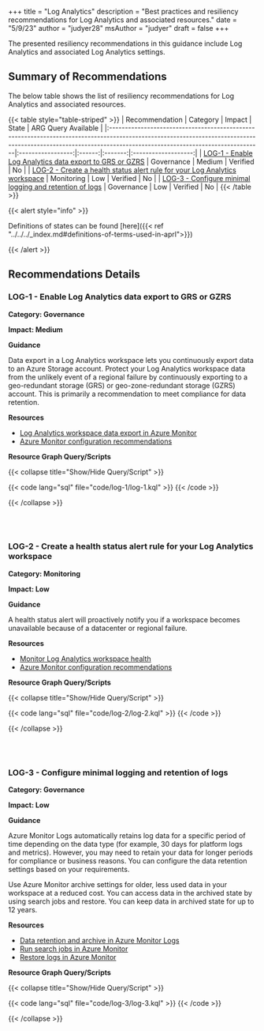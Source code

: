 +++
title = "Log Analytics"
description = "Best practices and resiliency recommendations for Log Analytics and associated resources."
date = "5/9/23"
author = "judyer28"
msAuthor = "judyer"
draft = false
+++

The presented resiliency recommendations in this guidance include Log Analytics and associated Log Analytics settings.

## Summary of Recommendations

The below table shows the list of resiliency recommendations for Log Analytics and associated resources.

{{< table style="table-striped" >}}
| Recommendation                                                                                                                                                                                              |     Category      | Impact |  State  | ARG Query Available |
|:------------------------------------------------------------------------------------------------------------------------------------------------------------------------------------------------------------|:-----------------:|:------:|:-------:|:-------------------:|
| [LOG-1 - Enable Log Analytics data export to GRS or GZRS](#log-1---enable-log-analytics-data-export-to-grs-or-gzrs)                                                                                         | Governance | Medium | Verified |         No          |
| [LOG-2 - Create a health status alert rule for your Log Analytics workspace](#log-2---create-a-health-status-alert-rule-for-your-log-analytics-workspace)                                                   |    Monitoring     |  Low   | Verified |         No          |
| [LOG-3 - Configure minimal logging and retention of logs](#log-3---configure-minimal-logging-and-retention-of-logs)                                                                                         |    Governance     |  Low   | Verified |         No          |
{{< /table >}}

{{< alert style="info" >}}

Definitions of states can be found [here]({{< ref "../../../_index.md#definitions-of-terms-used-in-aprl">}})

{{< /alert >}}

## Recommendations Details

### LOG-1 - Enable Log Analytics data export to GRS or GZRS

**Category: Governance**

**Impact: Medium**

**Guidance**

Data export in a Log Analytics workspace lets you continuously export data to an Azure Storage account.  Protect your Log Analytics workspace data from the unlikely event of a regional failure by continuously exporting to a geo-redundant storage (GRS) or geo-zone-redundant storage (GZRS) account.  This is primarily a recommendation to meet compliance for data retention.

**Resources**

- [Log Analytics workspace data export in Azure Monitor](https://learn.microsoft.com/azure/azure-monitor/logs/logs-data-export)
- [Azure Monitor configuration recommendations](https://learn.microsoft.com/azure/azure-monitor/best-practices-logs#configuration-recommendations)

**Resource Graph Query/Scripts**

{{< collapse title="Show/Hide Query/Script" >}}

{{< code lang="sql" file="code/log-1/log-1.kql" >}} {{< /code >}}

{{< /collapse >}}

<br><br>

### LOG-2 - Create a health status alert rule for your Log Analytics workspace

**Category: Monitoring**

**Impact: Low**

**Guidance**

A health status alert will proactively notify you if a workspace becomes unavailable because of a datacenter or regional failure.

**Resources**

- [Monitor Log Analytics workspace health](https://learn.microsoft.com/azure/azure-monitor/logs/log-analytics-workspace-health)
- [Azure Monitor configuration recommendations](https://learn.microsoft.com/azure/azure-monitor/best-practices-logs#configuration-recommendations)

**Resource Graph Query/Scripts**

{{< collapse title="Show/Hide Query/Script" >}}

{{< code lang="sql" file="code/log-2/log-2.kql" >}} {{< /code >}}

{{< /collapse >}}

<br><br>

### LOG-3 - Configure minimal logging and retention of logs

**Category: Governance**

**Impact: Low**

**Guidance**

 Azure Monitor Logs automatically retains log data for a specific period of time depending on the data type (for example, 30 days for platform logs and metrics). However, you may need to retain your data for longer periods for compliance or business reasons. You can configure the data retention settings based on your requirements.

 Use Azure Monitor archive settings for older, less used data in your workspace at a reduced cost. You can access data in the archived state by using search jobs and restore. You can keep data in archived state for up to 12 years.

**Resources**

- [Data retention and archive in Azure Monitor Logs](https://learn.microsoft.com/en-us/azure/azure-monitor/logs/data-retention-archive?tabs=portal-1%2Cportal-2)
- [Run search jobs in Azure Monitor](https://learn.microsoft.com/en-us/azure/azure-monitor/logs/search-jobs?tabs=portal-1%2Cportal-2)
- [Restore logs in Azure Monitor](https://learn.microsoft.com/en-us/azure/azure-monitor/logs/restore?tabs=api-1)

**Resource Graph Query/Scripts**

{{< collapse title="Show/Hide Query/Script" >}}

{{< code lang="sql" file="code/log-3/log-3.kql" >}} {{< /code >}}

{{< /collapse >}}

<br><br>
